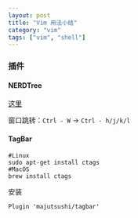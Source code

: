 ```yaml
---
layout: post
title: "Vim 用法小结"
category: "vim"
tags: ["vim", "shell"]
---
```






<!-- more -->

### 插件

#### NERDTree

[这里](https://github.com/scrooloose/nerdtree)

窗口跳转：`Ctrl - W` → `Ctrl - h/j/k/l`

#### TagBar

```
#Linux
sudo apt-get install ctags
#MacOS
brew install ctags
```

安装

```
Plugin 'majutsushi/tagbar'
```
